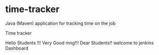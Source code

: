 # time-tracker
Java (Maven) application for tracking time on the job

Time tracker

Hello Students !!! Very Good mng!!! Dear Students!! welcome to jenkins Dashboard
